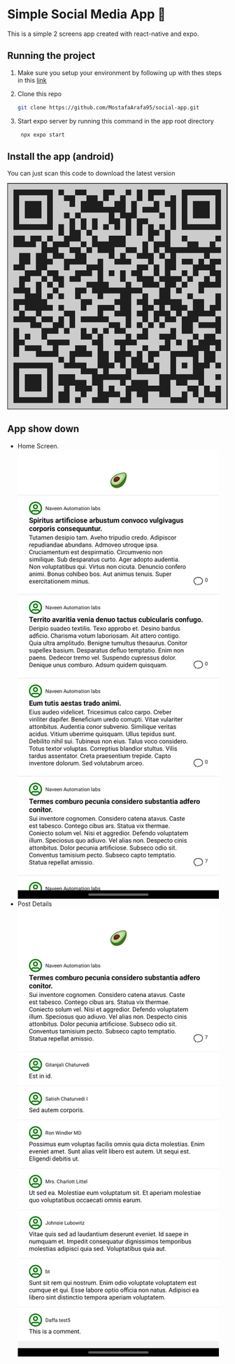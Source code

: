 # Simple Social Media App 👋

This is a simple 2 screens app created with react-native and expo.

## Running the project
1. Make sure you setup your environment by following up with thes steps in this [link](https://docs.expo.dev/get-started/set-up-your-environment/)
1. Clone this repo

   ```bash
   git clone https://github.com/MostafaArafa95/social-app.git
   ```

2. Start expo server by running this command in the app root directory

   ```bash
    npx expo start
   ```

## Install the app (android)
You can just scan this code to download the latest version

![alt text](</docs/assets/barcode.png>)

## App show down

- Home Screen.
![alt text](/docs/assets/screenshot1.jpeg)
- Post Details
![alt text](/docs/assets/screenshot2.jpeg)
